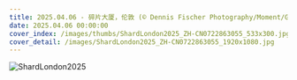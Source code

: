 ```yaml
---
title: 2025.04.06 - 碎片大厦，伦敦 (© Dennis Fischer Photography/Moment/Getty Images)
date: 2025.04.06 00:00:00
cover_index: /images/thumbs/ShardLondon2025_ZH-CN0722863055_533x300.jpg
cover_detail: /images/ShardLondon2025_ZH-CN0722863055_1920x1080.jpg
---
```


![ShardLondon2025](/images/ShardLondon2025_ZH-CN0722863055_1920x1080.jpg)

